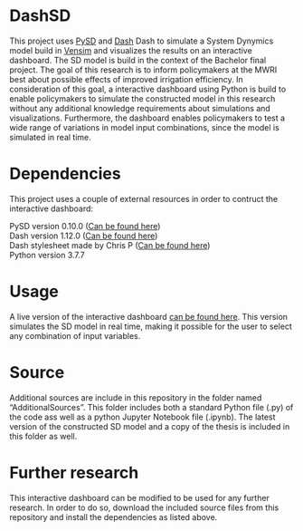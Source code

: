 # DashSD
This project uses <a href="https://pysd.readthedocs.io/en/master/">PySD</a> and <a href="https://dash.plotly.com/">Dash</a> Dash to simulate a System Dynymics model build in <a href="https://vensim.com/">Vensim</a> and visualizes the results on an interactive dashboard. The SD model is build in the context of the Bachelor final project. The goal of this research is to inform policymakers at the MWRI best about possible effects of improved irrigation efficiency. In consideration of this goal, a interactive dashboard using Python is build to enable policymakers to simulate the constructed model in this research without any additional knowledge requirements about simulations and visualizations. Furthermore, the dashboard enables policymakers to test a wide range of variations in model input combinations, since the model is simulated in real time.

# Dependencies
This project uses a couple of external resources in order to contruct the interactive dashboard:

PySD version 0.10.0 (<a href="https://pysd.readthedocs.io/en/master/">Can be found here</a>) <br>
Dash version 1.12.0 (<a href="https://dash.plotly.com/">Can be found here</a>) <br>
Dash stylesheet made by Chris P (<a href="https://codepen.io/chriddyp/pen/dZVMbK">Can be found here</a>) <br>
Python version 3.7.7 <br>

# Usage
A live version of the interactive dashboard <a href="http://dashsd.herokuapp.com/">can be found here</a>. This version simulates the SD model in real time, making it possible for the user to select any combination of input variables. 

# Source
Additional sources are include in this repository in the folder named “AdditionalSources”. This folder includes both a standard Python file (.py) of the code ass well as a python Jupyter Notebook file (.ipynb). The latest version of the constructed SD model and a copy of the thesis is included in this folder as well. 

# Further research
This interactive dashboard can be modified to be used for any further research. In order to do so, download the included source files from this repository and install the dependencies as listed above. 

